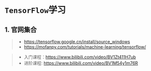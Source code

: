 # `TensorFlow`学习

## 1. 官网集合

> + <https://tensorflow.google.cn/install/source_windows>
> + <https://mofanpy.com/tutorials/machine-learning/tensorflow/>

> + 入门课程：<https://www.bilibili.com/video/BV1Zt411H7ub>
> + 进阶课程: <https://www.bilibili.com/video/BV1M54y1m76R>
